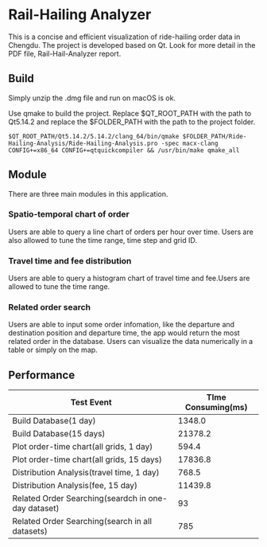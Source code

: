 # Rail-Hailing Analyzer

This is a concise and efficient visualization of ride-hailing order data in Chengdu. The project is developed based on Qt.
Look for more detail in the PDF file, Rail-Hail-Analyzer report.

## Build

Simply unzip the .dmg file and run on macOS is ok.

Use qmake to build the project. Replace $QT_ROOT_PATH with the path to Qt5.14.2 and replace the $FOLDER_PATH with the path to the project folder. 

~~~
$QT_ROOT_PATH/Qt5.14.2/5.14.2/clang_64/bin/qmake $FOLDER_PATH/Ride-Hailing-Analysis/Ride-Hailing-Analysis.pro -spec macx-clang CONFIG+=x86_64 CONFIG+=qtquickcompiler && /usr/bin/make qmake_all
~~~

## Module

There are three main modules in this application.

### Spatio-temporal chart of order

Users are able to query a line chart of orders per hour over time. Users are also allowed to tune the time range, time step and grid ID.

### Travel time and fee distribution

Users are able to query a histogram chart of travel time and fee.Users are allowed to tune the time range.

### Related order search

Users are able to input some order infomation, like the departure and destination position and departure time, the app would return the most related order in the database. Users can visualize the data numerically in a table or simply on the map.

## Performance

| Test Event                                          | TIme Consuming(ms) |
| --------------------------------------------------- | ------------------ |
| Build Database(1 day)                               | 1348.0             |
| Build Database(15 days)                             | 21378.2            |
| Plot order-time chart(all grids, 1 day)             | 594.4              |
| Plot order-time chart(all grids, 15 days)           | 17836.8            |
| Distribution Analysis(travel time, 1 day)           | 768.5              |
| Distribution Analysis(fee, 15 day)                  | 11439.8            |
| Related Order Searching(seardch in one-day dataset) | 93                 |
| Related Order Searching(search in all datasets)     | 785                |

